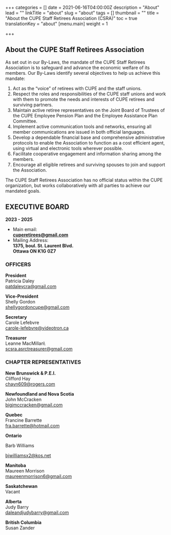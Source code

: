 +++
categories = []
date = 2021-06-16T04:00:00Z
description = "About"
lead = ""
linkTitle = "about"
slug = "about"
tags = []
thumbnail = ""
title = "About the CUPE Staff Retirees Association (CSRA)"
toc = true
translationKey = "about"
[menu.main]
weight = 1

+++
## About the CUPE Staff Retirees Association

As set out in our By-Laws, the mandate of the CUPE Staff Retirees Association is to safeguard and advance the economic welfare of its members. Our By-Laws identify several objectives to help us achieve this mandate:

1. Act as the “voice” of retirees with CUPE and the staff unions.
2. Respect the roles and responsibilities of the CUPE staff unions and work with them to promote the needs and interests of CUPE retirees and surviving partners.
3. Maintain active retiree representatives on the Joint Board of Trustees of the CUPE Employee Pension Plan and the Employee Assistance Plan Committee.
4. Implement active communication tools and networks, ensuring all member communications are issued in both official languages.
5. Develop a dependable financial base and comprehensive administrative protocols to enable the Association to function as a cost efficient agent, using virtual and electronic tools wherever possible.
6. Facilitate cooperative engagement and information sharing among the members.
7. Encourage all eligible retirees and surviving spouses to join and support the Association.

The CUPE Staff Retirees Association has no official status within the CUPE organization, but works collaboratively with all parties to achieve our mandated goals.


## **EXECUTIVE BOARD**

**2023 - 2025**

* Main email:  
  **cuperetirees@gmail.com**
* Mailing Address:  
  **1375, boul. St. Laurent Blvd.  
  Ottawa ON K1G 0Z7**


### **OFFICERS**

**President**\
Patricia Daley\
[patdaleycra@gmail.com](mailto:patdaleycra@gmail.com)

**Vice-President**\
Shelly Gordon\
[shellygordoncupe@gmail.com](mailto:shellygordoncupe@gmail.com)

**Secretary**\
Carole Lefebvre\
[carole-lefebvre@videotron.ca](mailto:carole-lefebvre@videotron.ca)

**Treasurer**\
Leanne MacMillan\  
[scsra.asrctreasurer@gmail.com](mailto:scsra.asrctreasurer@gmail.com)

### **CHAPTER REPRESENTATIVES**

**New Brunswick & P.E.I.**\
Clifford Hay\
[chayn609@rogers.com](mailto:chayn609@rogers.com)

**Newfoundland and Nova Scotia**\
John McCracken\
[bigjmccracken@gmail.com](mailto:bigjmccracken@gmail.com)

**Quebec**\
Francine Barrette\
[fra.barrette@hotmail.com](mailto:fra.barrette@hotmail.com)

**Ontario**

Barb Williams

[bjwilliamsx2@kos.net](mailto:bjwilliamsx2@kos.net)

**Manitoba**\
Maureen Morrison\
[maureenmorrison6@gmail.com](mailto:maureenmorrison6@gmail.com)

**Saskatchewan**\
Vacant

**Alberta**\
Judy Barry\
[daleandjudybarry@gmail.com](mailto:daleandjudybarry@gmail.com)

**British Columbia**\
Susan Zander



